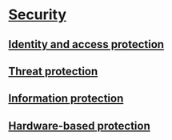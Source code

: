 # [Security](index.yml)
## [Identity and access protection](identity-protection/index.md)
## [Threat protection](threat-protection/index.md)
## [Information protection](information-protection/index.md)
## [Hardware-based protection](hardware-protection/index.md)